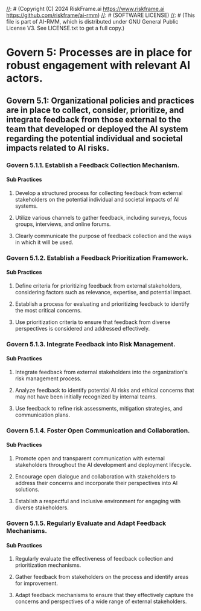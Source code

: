 [//]: # (COPYRIGHT)
[//]: # (RiskFrame.ai - AI Risk Management and Resilience Framework)
[//]: # (Copyright (C) 2024 RiskFrame.ai https://www.riskframe.ai https://github.com/riskframe/ai-rmm)
[//]: # (SOFTWARE LICENSE)
[//]: # (This file is part of AI-RMM, which is distributed under GNU General Public License V3. See LICENSE.txt to get a full copy.)
    
# Govern 5: Processes are in place for robust engagement with relevant AI actors.

## Govern 5.1: Organizational policies and practices are in place to collect, consider, prioritize, and integrate feedback from those external to the team that developed or deployed the AI system regarding the potential individual and societal impacts related to AI risks.

### Govern 5.1.1. Establish a Feedback Collection Mechanism.

#### Sub Practices

1. Develop a structured process for collecting feedback from external stakeholders on the potential individual and societal impacts of AI systems.

2. Utilize various channels to gather feedback, including surveys, focus groups, interviews, and online forums.

3. Clearly communicate the purpose of feedback collection and the ways in which it will be used.

### Govern 5.1.2. Establish a Feedback Prioritization Framework.

#### Sub Practices

1. Define criteria for prioritizing feedback from external stakeholders, considering factors such as relevance, expertise, and potential impact.

2. Establish a process for evaluating and prioritizing feedback to identify the most critical concerns.

3. Use prioritization criteria to ensure that feedback from diverse perspectives is considered and addressed effectively.

### Govern 5.1.3. Integrate Feedback into Risk Management.

#### Sub Practices

1. Integrate feedback from external stakeholders into the organization's risk management process.

2. Analyze feedback to identify potential AI risks and ethical concerns that may not have been initially recognized by internal teams.

3. Use feedback to refine risk assessments, mitigation strategies, and communication plans.

### Govern 5.1.4. Foster Open Communication and Collaboration.

#### Sub Practices

1. Promote open and transparent communication with external stakeholders throughout the AI development and deployment lifecycle.

2. Encourage open dialogue and collaboration with stakeholders to address their concerns and incorporate their perspectives into AI solutions.

3. Establish a respectful and inclusive environment for engaging with diverse stakeholders.

### Govern 5.1.5. Regularly Evaluate and Adapt Feedback Mechanisms.

#### Sub Practices

1. Regularly evaluate the effectiveness of feedback collection and prioritization mechanisms.

2. Gather feedback from stakeholders on the process and identify areas for improvement.

3. Adapt feedback mechanisms to ensure that they effectively capture the concerns and perspectives of a wide range of external stakeholders.

